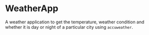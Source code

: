 # WeatherApp
A weather application to get the temperature, weather condition and whether it is day or night of a particular city using `accuweather`.
